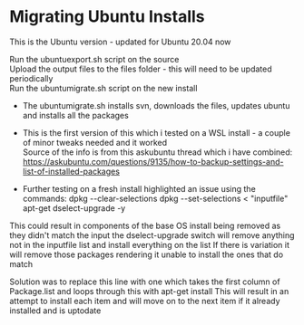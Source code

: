 # Migrating Ubuntu Installs
This is the Ubuntu version - updated for Ubuntu 20.04 now

Run the ubuntuexport.sh script on the source\
Upload the output files to the files folder - this will need to be updated periodically\
Run the ubuntumigrate.sh script on the new install
- The ubuntumigrate.sh installs svn, downloads the files, updates ubuntu and installs all the packages
- This is the first version of this which i tested on a WSL install - a couple of minor tweaks needed and it worked\
Source of the info is from this askubuntu thread which i have combined:\
https://askubuntu.com/questions/9135/how-to-backup-settings-and-list-of-installed-packages

- Further testing on a fresh install highlighted an issue using the commands:
dpkg --clear-selections
dpkg --set-selections < "inputfile"
apt-get dselect-upgrade -y

This could result in components of the base OS install being removed as they didn't match the input
the dselect-upgrade switch will remove anything not in the inputfile list and install everything on the list
If there is variation it will remove those packages rendering it unable to install the ones that do match

Solution was to replace this line with one which takes the first column of Package.list and loops through this with apt-get install
This will result in an attempt to install each item and will move on to the next item if it already installed and is uptodate
